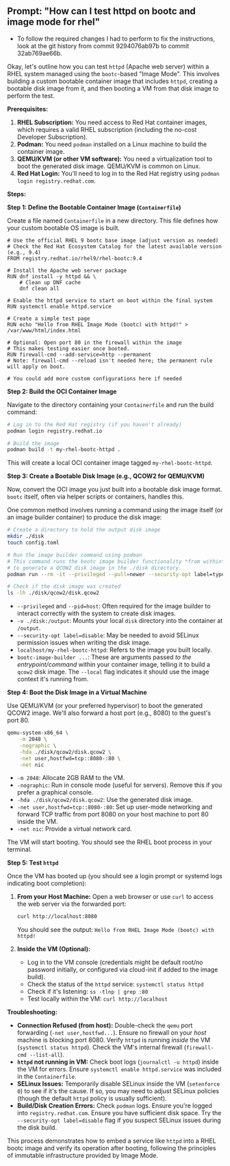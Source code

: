 ## Prompt: "How can I test httpd on bootc and image mode for rhel"

* To follow the required changes I had to perform to fix the instructions, look at the git history from commit 9294076ab97b to commit 32ab769ae66b.

Okay, let's outline how you can test `httpd` (Apache web server) within a RHEL system managed using the `bootc`-based "Image Mode". This involves building a custom bootable container image that includes `httpd`, creating a bootable disk image from it, and then booting a VM from that disk image to perform the test.

**Prerequisites:**

1.  **RHEL Subscription:** You need access to Red Hat container images, which requires a valid RHEL subscription (including the no-cost Developer Subscription).
2.  **Podman:** You need `podman` installed on a Linux machine to build the container image.
3.  **QEMU/KVM (or other VM software):** You need a virtualization tool to boot the generated disk image. QEMU/KVM is common on Linux.
4.  **Red Hat Login:** You'll need to log in to the Red Hat registry using `podman login registry.redhat.com`.

**Steps:**

**Step 1: Define the Bootable Container Image (`Containerfile`)**

Create a file named `Containerfile` in a new directory. This file defines how your custom bootable OS image is built.

```Containerfile
# Use the official RHEL 9 bootc base image (adjust version as needed)
# Check the Red Hat Ecosystem Catalog for the latest available version (e.g., 9.4)
FROM registry.redhat.io/rhel9/rhel-bootc:9.4

# Install the Apache web server package
RUN dnf install -y httpd && \
    # Clean up DNF cache
    dnf clean all

# Enable the httpd service to start on boot within the final system
RUN systemctl enable httpd.service

# Create a simple test page
RUN echo "Hello from RHEL Image Mode (bootc) with httpd!" > /var/www/html/index.html

# Optional: Open port 80 in the firewall within the image
# This makes testing easier once booted.
RUN firewall-cmd --add-service=http --permanent
# Note: firewall-cmd --reload isn't needed here; the permanent rule will apply on boot.

# You could add more custom configurations here if needed
```

**Step 2: Build the OCI Container Image**

Navigate to the directory containing your `Containerfile` and run the build command:

```bash
# Log in to the Red Hat registry (if you haven't already)
podman login registry.redhat.io

# Build the image
podman build -t my-rhel-bootc-httpd .
```

This will create a local OCI container image tagged `my-rhel-bootc-httpd`.

**Step 3: Create a Bootable Disk Image (e.g., QCOW2 for QEMU/KVM)**

Now, convert the OCI image you just built into a bootable disk image format. `bootc` itself, often via helper scripts or containers, handles this.

One common method involves running a command using the image itself (or an image builder container) to produce the disk image:

```bash
# Create a directory to hold the output disk image
mkdir ./disk
touch config.toml

# Run the image builder command using podman
# This command runs the bootc image builder functionality *from within* your custom image
# to generate a QCOW2 disk image in the ./disk directory.
podman run --rm -it --privileged --pull=newer --security-opt label=type:unconfined_t -v ./config.toml:/config.toml:ro -v ./disk:/output -v /var/lib/containers/storage:/var/lib/containers/storage quay.io/centos-bootc/bootc-image-builder:latest --type qcow2 --use-librepo=True localhost/my-rhel-bootc-httpd

# Check if the disk image was created
ls -lh ./disk/qcow2/disk.qcow2
```

* `--privileged` and `--pid=host`: Often required for the image builder to interact correctly with the system to create disk images.
* `-v ./disk:/output`: Mounts your local `disk` directory into the container at `/output`.
* `--security-opt label=disable`: May be needed to avoid SELinux permission issues when writing the disk image.
* `localhost/my-rhel-bootc-httpd`: Refers to the image you built locally.
* `bootc-image-builder ...`: These are arguments passed *to the entrypoint/command* within your container image, telling it to build a `qcow2` disk image. The `--local` flag indicates it should use the image context it's running from.

**Step 4: Boot the Disk Image in a Virtual Machine**

Use QEMU/KVM (or your preferred hypervisor) to boot the generated QCOW2 image. We'll also forward a host port (e.g., 8080) to the guest's port 80.

```bash
qemu-system-x86_64 \
    -m 2048 \
    -nographic \
    -hda ./disk/qcow2/disk.qcow2 \
    -net user,hostfwd=tcp::8080-:80 \
    -net nic
```

* `-m 2048`: Allocate 2GB RAM to the VM.
* `-nographic`: Run in console mode (useful for servers). Remove this if you prefer a graphical console.
* `-hda ./disk/qcow2/disk.qcow2`: Use the generated disk image.
* `-net user,hostfwd=tcp::8080-:80`: Set up user-mode networking and forward TCP traffic from port 8080 on your host machine to port 80 inside the VM.
* `-net nic`: Provide a virtual network card.

The VM will start booting. You should see the RHEL boot process in your terminal.

**Step 5: Test `httpd`**

Once the VM has booted up (you should see a login prompt or systemd logs indicating boot completion):

1.  **From your Host Machine:** Open a web browser or use `curl` to access the web server via the forwarded port:
    ```bash
    curl http://localhost:8080
    ```
    You should see the output: `Hello from RHEL Image Mode (bootc) with httpd!`

2.  **Inside the VM (Optional):**
    * Log in to the VM console (credentials might be default root/no password initially, or configured via cloud-init if added to the image build).
    * Check the status of the `httpd` service: `systemctl status httpd`
    * Check if it's listening: `ss -tlnp | grep :80`
    * Test locally within the VM: `curl http://localhost`

**Troubleshooting:**

* **Connection Refused (from host):** Double-check the `qemu` port forwarding (`-net user,hostfwd...`). Ensure no firewall on your *host* machine is blocking port 8080. Verify `httpd` is running *inside* the VM (`systemctl status httpd`). Check the VM's internal firewall (`firewall-cmd --list-all`).
* **`httpd` not running in VM:** Check boot logs (`journalctl -u httpd`) inside the VM for errors. Ensure `systemctl enable httpd.service` was included in the `Containerfile`.
* **SELinux Issues:** Temporarily disable SELinux inside the VM (`setenforce 0`) to see if it's the cause. If so, you may need to adjust SELinux policies (though the default `httpd` policy is usually sufficient).
* **Build/Disk Creation Errors:** Check `podman` logs. Ensure you're logged into `registry.redhat.com`. Ensure you have sufficient disk space. Try the `--security-opt label=disable` flag if you suspect SELinux issues during the disk build.

This process demonstrates how to embed a service like `httpd` into a RHEL bootc image and verify its operation after booting, following the principles of immutable infrastructure provided by Image Mode.
